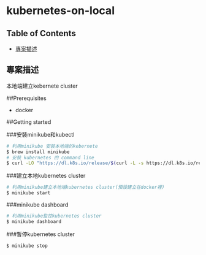 # kubernetes-on-local
## Table of Contents

 * [專案描述](#專案描述)

## 專案描述
本地端建立kebernete cluster

##Prerequisites
* docker

##Getting started

###安裝minikube和kubectl
```bash
# 利用minikube 安裝本地端的kebernete
$ brew install minikube
# 安裝 kubernetes 的 command line
$ curl -LO "https://dl.k8s.io/release/$(curl -L -s https://dl.k8s.io/release/stable.txt)/bin/darwin/amd64/kubectl"
```

###建立本地kubernetes cluster
```bash
# 利用minikube建立本地端kubernetes cluster(預設建立在docker裡)
$ minikube start
```

###minikube dashboard
```bash
# 利用minikube監控kubernetes cluster
$ minikube dashboard
```

###暫停kubernetes cluster
```bash
$ minikube stop
```

